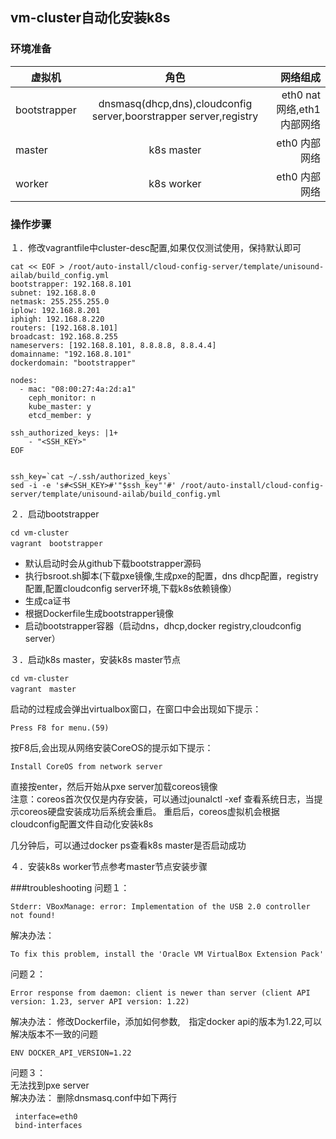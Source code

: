 ## vm-cluster自动化安装k8s
### 环境准备

| 虚拟机        | 角色       　|网络组成　|
| ------------- |:-------------:| ----:|
| bootstrapper  | dnsmasq(dhcp,dns),cloudconfig server,boorstrapper server,registry|eth0 nat网络,eth1内部网络 |
| master        | k8s master      |eth0 内部网络|
| worker        | k8s worker     |eth0 内部网络|
### 操作步骤
１．修改vagrantfile中cluster-desc配置,如果仅仅测试使用，保持默认即可
```
cat << EOF > /root/auto-install/cloud-config-server/template/unisound-ailab/build_config.yml 
bootstrapper: 192.168.8.101
subnet: 192.168.8.0
netmask: 255.255.255.0
iplow: 192.168.8.201
iphigh: 192.168.8.220
routers: [192.168.8.101]
broadcast: 192.168.8.255
nameservers: [192.168.8.101, 8.8.8.8, 8.8.4.4]
domainname: "192.168.8.101"
dockerdomain: "bootstrapper"

nodes:
  - mac: "08:00:27:4a:2d:a1"
    ceph_monitor: n
    kube_master: y
    etcd_member: y

ssh_authorized_keys: |1+
    - "<SSH_KEY>"
EOF


ssh_key=`cat ~/.ssh/authorized_keys` 
sed -i -e 's#<SSH_KEY>#'"$ssh_key"'#' /root/auto-install/cloud-config-server/template/unisound-ailab/build_config.yml

```

２．启动bootstrapper
```
cd vm-cluster
vagrant　bootstrapper
```
* 默认启动时会从github下载bootstrapper源码
* 执行bsroot.sh脚本(下载pxe镜像,生成pxe的配置，dns dhcp配置，registry配置,配置cloudconfig server环境,下载k8s依赖镜像）
* 生成ca证书
* 根据Dockerfile生成bootstrapper镜像
* 启动bootstrapper容器（启动dns，dhcp,docker registry,cloudconfig server）

３．启动k8s master，安装k8s master节点
```
cd vm-cluster
vagrant　master
```
启动的过程成会弹出virtualbox窗口，在窗口中会出现如下提示：
```
Press F8 for menu.(59)
```
按F8后,会出现从网络安装CoreOS的提示如下提示：
```
Install CoreOS from network server
```
直接按enter，然后开始从pxe server加载coreos镜像    
注意：coreos首次仅仅是内存安装，可以通过jounalctl -xef 查看系统日志，当提示coreos硬盘安装成功后系统会重启。
重启后，coreos虚拟机会根据cloudconfig配置文件自动化安装k8s

几分钟后，可以通过docker ps查看k8s master是否启动成功

４．安装k8s worker节点参考master节点安装步骤

###troubleshooting
问题１：
```
Stderr: VBoxManage: error: Implementation of the USB 2.0 controller not found!
```
解决办法：
```
To fix this problem, install the 'Oracle VM VirtualBox Extension Pack'
```
问题２：
```
Error response from daemon: client is newer than server (client API version: 1.23, server API version: 1.22)
```
解决办法：
修改Dockerfile，添加如何参数,　指定docker api的版本为1.22,可以解决版本不一致的问题
```
ENV DOCKER_API_VERSION=1.22
```
问题３：    
无法找到pxe server    
解决办法：
删除dnsmasq.conf中如下两行
```
 interface=eth0
 bind-interfaces

```
